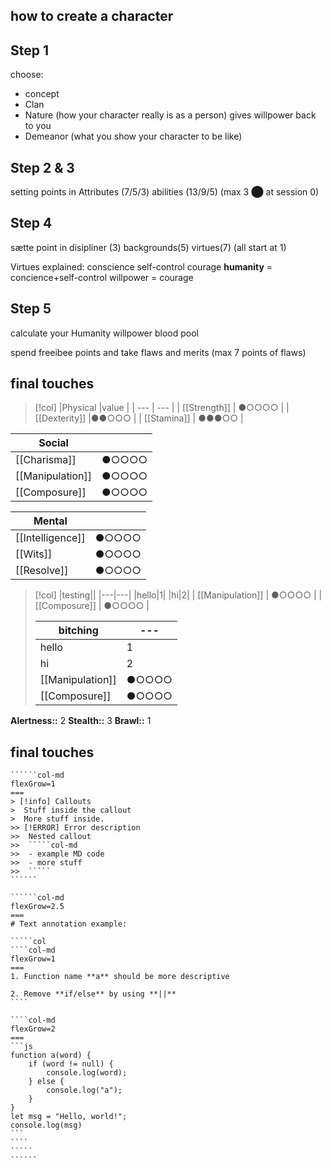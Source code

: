 how to create a character 
---

## Step 1
choose:
- concept
- Clan
- Nature (how your character really is as a person) gives willpower back to you
- Demeanor (what you show your character to be like)


## Step 2 & 3
setting points in
Attributes (7/5/3)
abilities (13/9/5) (max 3 ⬤ at session 0)

## Step 4
sætte point in
disipliner (3)
backgrounds(5)
virtues(7) (all start at 1)

Virtues explained:
conscience 
self-control
courage
**humanity** = concience+self-control
willpower = courage
## Step 5
calculate your 
Humanity
willpower
blood pool

spend freeibee points
and take flaws and merits (max 7 points of flaws)


## final touches
>[!col]
>|Physical |value |
| --- | --- |
| [[Strength]] | ●○○○○ |
| [[Dexterity]] |●●○○○ |
| [[Stamina]] | ●●●○○ |
>
| Social |  |
| ---- | ---- |
| [[Charisma]] | ●○○○○ |
| [[Manipulation]] | ●○○○○ |
| [[Composure]] | ●○○○○ |
>
| Mental |  |
| ---- | ---- |
| [[Intelligence]] | ●○○○○ |
| [[Wits]] | ●○○○○ |
| [[Resolve]] | ●○○○○ |

>[!col]
>|testing||
>|---|---|
>|hello|1|
>|hi|2|
>| [[Manipulation]] | ●○○○○ |
>| [[Composure]] | ●○○○○ |
>
>|bitching|---|
>|---|---|
>|hello|1|
>|hi|2|
>| [[Manipulation]] | ●○○○○ |
>| [[Composure]] | ●○○○○ |

**Alertness::** 2
**Stealth::** 3
**Brawl::** 1


## final touches
```````col
``````col-md
flexGrow=1
===
> [!info] Callouts
>  Stuff inside the callout
>  More stuff inside.
>> [!ERROR] Error description
>>  Nested callout
>>  `````col-md
>>  - example MD code
>>  - more stuff
>>  `````
``````

``````col-md
flexGrow=2.5
===
# Text annotation example:

`````col
````col-md
flexGrow=1
===
1. Function name **a** should be more descriptive

2. Remove **if/else** by using **||**
````

````col-md
flexGrow=2
===
```js
function a(word) {
	if (word != null) {
		console.log(word);
	} else {
		console.log("a");
	}
}
let msg = "Hello, world!";
console.log(msg)
```
````
`````
``````
```````